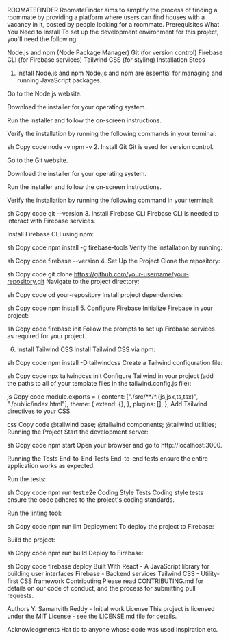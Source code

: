 ROOMATEFINDER
            RoomateFinder aims to simplify the process of finding a roommate by providing a platform where users can find houses with a vacancy in it, posted by people looking for a roommate.
Prerequisites
What You Need to Install
To set up the development environment for this project, you'll need the following:

Node.js and npm (Node Package Manager)
Git (for version control)
Firebase CLI (for Firebase services)
Tailwind CSS (for styling)
Installation Steps
1. Install Node.js and npm
Node.js and npm are essential for managing and running JavaScript packages.

Go to the Node.js website.

Download the installer for your operating system.

Run the installer and follow the on-screen instructions.

Verify the installation by running the following commands in your terminal:

sh
Copy code
node -v
npm -v
2. Install Git
Git is used for version control.

Go to the Git website.

Download the installer for your operating system.

Run the installer and follow the on-screen instructions.

Verify the installation by running the following command in your terminal:

sh
Copy code
git --version
3. Install Firebase CLI
Firebase CLI is needed to interact with Firebase services.

Install Firebase CLI using npm:

sh
Copy code
npm install -g firebase-tools
Verify the installation by running:

sh
Copy code
firebase --version
4. Set Up the Project
Clone the repository:

sh
Copy code
git clone https://github.com/your-username/your-repository.git
Navigate to the project directory:

sh
Copy code
cd your-repository
Install project dependencies:

sh
Copy code
npm install
5. Configure Firebase
Initialize Firebase in your project:

sh
Copy code
firebase init
Follow the prompts to set up Firebase services as required for your project.

6. Install Tailwind CSS
Install Tailwind CSS via npm:

sh
Copy code
npm install -D tailwindcss
Create a Tailwind configuration file:

sh
Copy code
npx tailwindcss init
Configure Tailwind in your project (add the paths to all of your template files in the tailwind.config.js file):

js
Copy code
module.exports = {
  content: ["./src/**/*.{js,jsx,ts,tsx}", "./public/index.html"],
  theme: {
    extend: {},
  },
  plugins: [],
};
Add Tailwind directives to your CSS:

css
Copy code
@tailwind base;
@tailwind components;
@tailwind utilities;
Running the Project
Start the development server:

sh
Copy code
npm start
Open your browser and go to http://localhost:3000.

Running the Tests
End-to-End Tests
End-to-end tests ensure the entire application works as expected.

Run the tests:

sh
Copy code
npm run test:e2e
Coding Style Tests
Coding style tests ensure the code adheres to the project's coding standards.

Run the linting tool:

sh
Copy code
npm run lint
Deployment
To deploy the project to Firebase:

Build the project:

sh
Copy code
npm run build
Deploy to Firebase:

sh
Copy code
firebase deploy
Built With
React - A JavaScript library for building user interfaces
Firebase - Backend services
Tailwind CSS - Utility-first CSS framework
Contributing
Please read CONTRIBUTING.md for details on our code of conduct, and the process for submitting pull requests.



Authors
Y. Samanvith Reddy - Initial work
License
This project is licensed under the MIT License - see the LICENSE.md file for details.

Acknowledgments
Hat tip to anyone whose code was used
Inspiration
etc.
